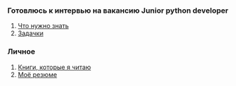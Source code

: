 ### Готовлюсь к интервью на вакансию Junior python developer

1. [Что нужно знать](interview.md)
2. [Задачки](https://github.com/pvenv/pvenv/tree/main/puzzles)

### Личное

1. [Книги, которые я читаю](https://github.com/pvenv/pvenv/blob/main/reading-list.md)
2. [Моё резюме](https://github.com/pvenv/pvenv/blob/main/README.md)